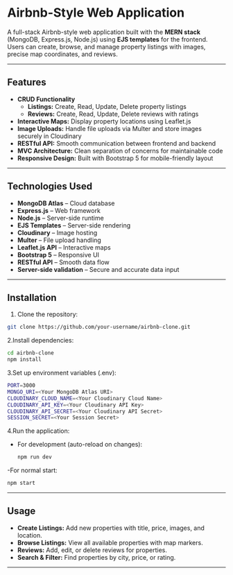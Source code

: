 # Airbnb-Style Web Application

A full-stack Airbnb-style web application built with the **MERN stack** (MongoDB, Express.js, Node.js) using **EJS templates** for the frontend. Users can create, browse, and manage property listings with images, precise map coordinates, and reviews.


---

## Features

- **CRUD Functionality**
  - **Listings:** Create, Read, Update, Delete property listings
  - **Reviews:** Create, Read, Update, Delete reviews with ratings
- **Interactive Maps:** Display property locations using Leaflet.js
- **Image Uploads:** Handle file uploads via Multer and store images securely in Cloudinary
- **RESTful API:** Smooth communication between frontend and backend
- **MVC Architecture:** Clean separation of concerns for maintainable code
- **Responsive Design:** Built with Bootstrap 5 for mobile-friendly layout

---

## Technologies Used

- **MongoDB Atlas** – Cloud database
- **Express.js** – Web framework
- **Node.js** – Server-side runtime
- **EJS Templates** – Server-side rendering
- **Cloudinary** – Image hosting
- **Multer** – File upload handling
- **Leaflet.js API** – Interactive maps
- **Bootstrap 5** – Responsive UI
- **RESTful API** – Smooth data flow
- **Server-side validation** – Secure and accurate data input

---

## Installation

1. Clone the repository:

```bash
git clone https://github.com/your-username/airbnb-clone.git
```
2.Install dependencies:
```bash
cd airbnb-clone
npm install
```
3.Set up environment variables (.env):
```bash
PORT=3000
MONGO_URI=<Your MongoDB Atlas URI>
CLOUDINARY_CLOUD_NAME=<Your Cloudinary Cloud Name>
CLOUDINARY_API_KEY=<Your Cloudinary API Key>
CLOUDINARY_API_SECRET=<Your Cloudinary API Secret>
SESSION_SECRET=<Your Session Secret>
```
4.Run the application:
- For development (auto-reload on changes):
  ```bash
  npm run dev
  ```
-For normal start:
  ```bash
  npm start
  ```

---
## Usage

- **Create Listings:** Add new properties with title, price, images, and location.
- **Browse Listings:** View all available properties with map markers.
- **Reviews:** Add, edit, or delete reviews for properties.
- **Search & Filter:** Find properties by city, price, or rating.
---
